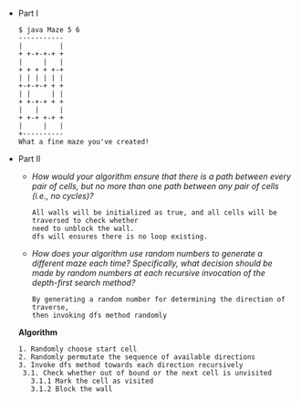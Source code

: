 - Part I
  ```shell
  $ java Maze 5 6
  -----------
  |         |
  + +-+-+-+ +
  |     |   |
  + + + + +-+
  | | | | | |
  +-+-+-+ + +
  | |     | |
  + +-+-+ + +
  |   |     |
  + +-+ +-+ +
  |     |   |
  +----------
  What a fine maze you've created!
  ```

- Part II
  * _How would your algorithm ensure that there is a path between every pair of
     cells, but no more than one path between any pair of cells (i.e., no
     cycles)?_
     ```
     All walls will be initialized as true, and all cells will be traversed to check whether 
     need to unblock the wall.
     dfs will ensures there is no loop existing.
     ```
  * _How does your algorithm use random numbers to generate a different maze
     each time?  Specifically, what decision should be made by random numbers
     at each recursive invocation of the depth-first search method?_
     ```
     By generating a random number for determining the direction of traverse,
     then invoking dfs method randomly
     ```
  **Algorithm**
   ```
   1. Randomly choose start cell
   2. Randomly permutate the sequence of available directions
   3. Invoke dfs method towards each direction recursively
    3.1. Check whether out of bound or the next cell is unvisited
      3.1.1 Mark the cell as visited 
      3.1.2 Block the wall
   ```
